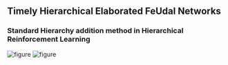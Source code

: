 ## Timely Hierarchical Elaborated FeUdal Networks
### Standard Hierarchy addition method in Hierarchical Reinforcement Learning


![figure](C:\Users\dongjae\PycharmProjects\Honetwork\Honetwork\img\슬라이드1.JPG)
![figure](C:\Users\dongjae\PycharmProjects\Honetwork\Honetwork\img\슬라이드2.JPG)
